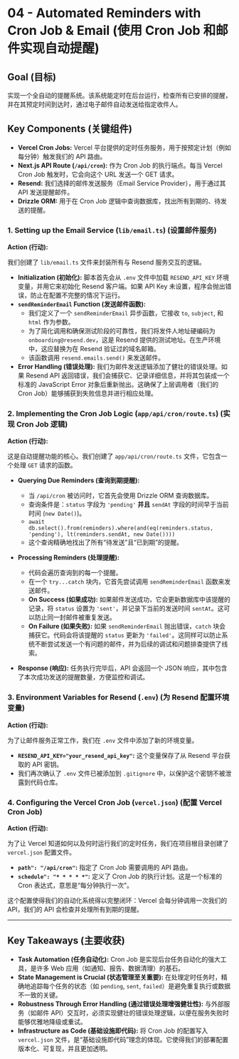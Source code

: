 # 04 - Automated Reminders with Cron Job & Email (使用 Cron Job 和邮件实现自动提醒)

## Goal (目标)
实现一个全自动的提醒系统。该系统能定时在后台运行，检查所有已安排的提醒，并在其预定时间到达时，通过电子邮件自动发送给指定收件人。

## Key Components (关键组件)

*   **Vercel Cron Jobs:** Vercel 平台提供的定时任务服务，用于按预定计划（例如每分钟）触发我们的 API 路由。
*   **Next.js API Route (`/api/cron`):** 作为 Cron Job 的执行端点。每当 Vercel Cron Job 触发时，它会向这个 URL 发送一个 GET 请求。
*   **Resend:** 我们选择的邮件发送服务（Email Service Provider），用于通过其 API 发送提醒邮件。
*   **Drizzle ORM:** 用于在 Cron Job 逻辑中查询数据库，找出所有到期的、待发送的提醒。

### 1. Setting up the Email Service (`lib/email.ts`) (设置邮件服务)

**Action (行动):**

我们创建了 `lib/email.ts` 文件来封装所有与 Resend 服务交互的逻辑。

*   **Initialization (初始化):** 脚本首先会从 `.env` 文件中加载 `RESEND_API_KEY` 环境变量，并用它来初始化 Resend 客户端。如果 API Key 未设置，程序会抛出错误，防止在配置不完整的情况下运行。
*   **`sendReminderEmail` Function (发送邮件函数):**
    *   我们定义了一个 `sendReminderEmail` 异步函数，它接收 `to`, `subject`, 和 `html` 作为参数。
    *   为了简化调用和确保测试阶段的可靠性，我们将发件人地址硬编码为 `onboarding@resend.dev`，这是 Resend 提供的测试地址。在生产环境中，这应替换为在 Resend 验证过的域名邮箱。
    *   该函数调用 `resend.emails.send()` 来发送邮件。
*   **Error Handling (错误处理):** 我们为邮件发送逻辑添加了健壮的错误处理。如果 Resend API 返回错误，我们会捕获它、记录详细信息，并将其包装成一个标准的 JavaScript Error 对象后重新抛出。这确保了上层调用者（我们的 Cron Job）能够捕获到失败信息并进行相应处理。

### 2. Implementing the Cron Job Logic (`app/api/cron/route.ts`) (实现 Cron Job 逻辑)

**Action (行动):**

这是自动提醒功能的核心。我们创建了 `app/api/cron/route.ts` 文件，它包含一个处理 `GET` 请求的函数。

*   **Querying Due Reminders (查询到期提醒):**
    *   当 `/api/cron` 被访问时，它首先会使用 Drizzle ORM 查询数据库。
    *   查询条件是：`status` 字段为 `'pending'` **并且** `sendAt` 字段的时间早于当前时间 (`new Date()`)。
    *   `await db.select().from(reminders).where(and(eq(reminders.status, 'pending'), lt(reminders.sendAt, new Date())))`
    *   这个查询精确地找出了所有“待发送”且“已到期”的提醒。

*   **Processing Reminders (处理提醒):**
    *   代码会遍历查询到的每一个提醒。
    *   在一个 `try...catch` 块内，它首先尝试调用 `sendReminderEmail` 函数来发送邮件。
    *   **On Success (如果成功):** 如果邮件发送成功，它会更新数据库中该提醒的记录，将 `status` 设置为 `'sent'`，并记录下当前的发送时间 `sentAt`。这可以防止同一封邮件被重复发送。
    *   **On Failure (如果失败):** 如果 `sendReminderEmail` 抛出错误，`catch` 块会捕获它。代码会将该提醒的 `status` 更新为 `'failed'`。这同样可以防止系统不断尝试发送一个有问题的邮件，并为后续的调试和问题排查提供了线索。

*   **Response (响应):** 任务执行完毕后，API 会返回一个 JSON 响应，其中包含了本次成功发送的提醒数量，方便监控和调试。

### 3. Environment Variables for Resend (`.env`) (为 Resend 配置环境变量)

**Action (行动):**

为了让邮件服务正常工作，我们在 `.env` 文件中添加了新的环境变量。

*   **`RESEND_API_KEY="your_resend_api_key"`:** 这个变量保存了从 Resend 平台获取的 API 密钥。
*   我们再次确认了 `.env` 文件已被添加到 `.gitignore` 中，以保护这个密钥不被泄露到代码仓库。

### 4. Configuring the Vercel Cron Job (`vercel.json`) (配置 Vercel Cron Job)

**Action (行动):**

为了让 Vercel 知道如何以及何时运行我们的定时任务，我们在项目根目录创建了 `vercel.json` 配置文件。

*   **`path": "/api/cron"`:** 指定了 Cron Job 需要调用的 API 路由。
*   **`schedule": "* * * * *"`:** 定义了 Cron Job 的执行计划。这是一个标准的 Cron 表达式，意思是“每分钟执行一次”。

这个配置使得我们的自动化系统得以完整闭环：Vercel 会每分钟调用一次我们的 API，我们的 API 会检查并处理所有到期的提醒。

---

## Key Takeaways (主要收获)

*   **Task Automation (任务自动化):** Cron Job 是实现后台任务自动化的强大工具，是许多 Web 应用（如通知、报告、数据清理）的基石。
*   **State Management is Crucial (状态管理至关重要):** 在处理定时任务时，精确地追踪每个任务的状态（如 `pending`, `sent`, `failed`）是避免重复执行或数据不一致的关键。
*   **Robustness Through Error Handling (通过错误处理增强健壮性):** 与外部服务（如邮件 API）交互时，必须实现健壮的错误处理逻辑，以便在服务失败时能够优雅地降级或重试。
*   **Infrastructure as Code (基础设施即代码):** 将 Cron Job 的配置写入 `vercel.json` 文件，是“基础设施即代码”理念的体现。它使得我们的部署配置版本化、可复现，并且更加透明。
